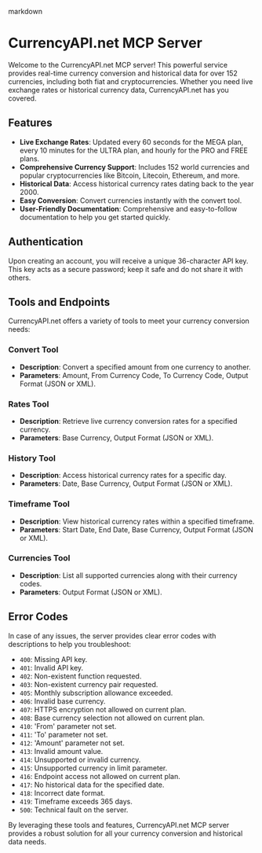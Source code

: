 markdown
# CurrencyAPI.net MCP Server

Welcome to the CurrencyAPI.net MCP server! This powerful service provides real-time currency conversion and historical data for over 152 currencies, including both fiat and cryptocurrencies. Whether you need live exchange rates or historical currency data, CurrencyAPI.net has you covered.

## Features

- **Live Exchange Rates**: Updated every 60 seconds for the MEGA plan, every 10 minutes for the ULTRA plan, and hourly for the PRO and FREE plans.
- **Comprehensive Currency Support**: Includes 152 world currencies and popular cryptocurrencies like Bitcoin, Litecoin, Ethereum, and more.
- **Historical Data**: Access historical currency rates dating back to the year 2000.
- **Easy Conversion**: Convert currencies instantly with the convert tool.
- **User-Friendly Documentation**: Comprehensive and easy-to-follow documentation to help you get started quickly.

## Authentication

Upon creating an account, you will receive a unique 36-character API key. This key acts as a secure password; keep it safe and do not share it with others.

## Tools and Endpoints

CurrencyAPI.net offers a variety of tools to meet your currency conversion needs:

### Convert Tool
- **Description**: Convert a specified amount from one currency to another.
- **Parameters**: Amount, From Currency Code, To Currency Code, Output Format (JSON or XML).

### Rates Tool
- **Description**: Retrieve live currency conversion rates for a specified currency.
- **Parameters**: Base Currency, Output Format (JSON or XML).

### History Tool
- **Description**: Access historical currency rates for a specific day.
- **Parameters**: Date, Base Currency, Output Format (JSON or XML).

### Timeframe Tool
- **Description**: View historical currency rates within a specified timeframe.
- **Parameters**: Start Date, End Date, Base Currency, Output Format (JSON or XML).

### Currencies Tool
- **Description**: List all supported currencies along with their currency codes.
- **Parameters**: Output Format (JSON or XML).

## Error Codes

In case of any issues, the server provides clear error codes with descriptions to help you troubleshoot:

- `400`: Missing API key.
- `401`: Invalid API key.
- `402`: Non-existent function requested.
- `403`: Non-existent currency pair requested.
- `405`: Monthly subscription allowance exceeded.
- `406`: Invalid base currency.
- `407`: HTTPS encryption not allowed on current plan.
- `408`: Base currency selection not allowed on current plan.
- `410`: 'From' parameter not set.
- `411`: 'To' parameter not set.
- `412`: 'Amount' parameter not set.
- `413`: Invalid amount value.
- `414`: Unsupported or invalid currency.
- `415`: Unsupported currency in limit parameter.
- `416`: Endpoint access not allowed on current plan.
- `417`: No historical data for the specified date.
- `418`: Incorrect date format.
- `419`: Timeframe exceeds 365 days.
- `500`: Technical fault on the server.

By leveraging these tools and features, CurrencyAPI.net MCP server provides a robust solution for all your currency conversion and historical data needs.